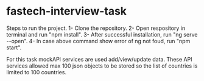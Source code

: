 # fastech-interview-task

Steps to run the project.
1- Clone the repository.
2- Open respository in terminal and run "npm install".
3- After successful installation, run "ng serve --open".
4- In case above command show error of ng not foud, run "npm start".

For this task mockAPI services are used add/view/update data. These API services allowed max 100 json objects to be stored so the list of countries is limited to 100 countries.  
